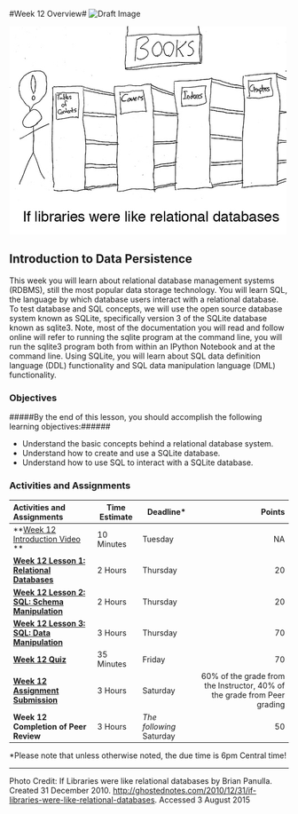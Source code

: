 #Week 12 Overview#
![Draft Image](../images/Draft_Version_picture.png)

![Relational Databases Comic](images/relational_databases.jpg)

## Introduction to Data Persistence ##

This week you will learn about relational database management systems
(RDBMS), still the most popular data storage technology. You will learn
SQL, the language by which database users interact with a relational
database. To test database and SQL concepts, we will use the open source
database system known as SQLite, specifically version 3 of the SQLite
database known as sqlite3. Note, most of the documentation you will read
and follow online will refer to running the sqlite program at the
command line, you will run the sqlite3 program both from within an
IPython Notebook and at the command line. Using SQLite, you will learn
about SQL data definition language (DDL) functionality and SQL data
manipulation language (DML) functionality.

### Objectives ###

#####By the end of this lesson, you should accomplish the following learning objectives:######

- Understand the basic concepts behind a relational database system.
- Understand how to create and use a SQLite database.
- Understand how to use SQL to interact with a SQLite database.

### Activities and Assignments ###

|Activities and Assignments | Time Estimate | Deadline* | Points|
|:------| -----|-------|----------:|
|**[Week 12 Introduction Video][w12v] **|10 Minutes|Tuesday|NA|
|**[Week 12 Lesson 1: Relational Databases](lesson1.md)**| 2 Hours |Thursday| 20|
|**[Week 12 Lesson 2: SQL: Schema Manipulation](lesson2.md)**| 2 Hours | Thursday | 20 |
|**[Week 12 Lesson 3: SQL: Data Manipulation](lesson3.md)**| 3 Hours | Thursday| 70 |
|**[Week 12 Quiz][w12q]**| 35 Minutes | Friday | 70|
|**[Week 12 Assignment Submission][w12a]**| 3 Hours | Saturday | 60% of the grade from the Instructor, 40% of the grade from Peer grading | 
|**Week 12 Completion of Peer Review**| 3 Hours | *The following* Saturday | 50 | 

*Please note that unless otherwise noted, the due time is 6pm Central time!

----------
[w12v]: https://mediaspace.illinois.edu/
[w12a]: https://learn.illinois.edu/mod/workshop/view.php?id=1095383
[w12q]: https://learn.illinois.edu/mod/quiz/view.php?id=1095380

Photo Credit: If Libraries were like relational databases by Brian Panulla. Created 31 December 2010. http://ghostednotes.com/2010/12/31/if-libraries-were-like-relational-databases. Accessed 3 August 2015
